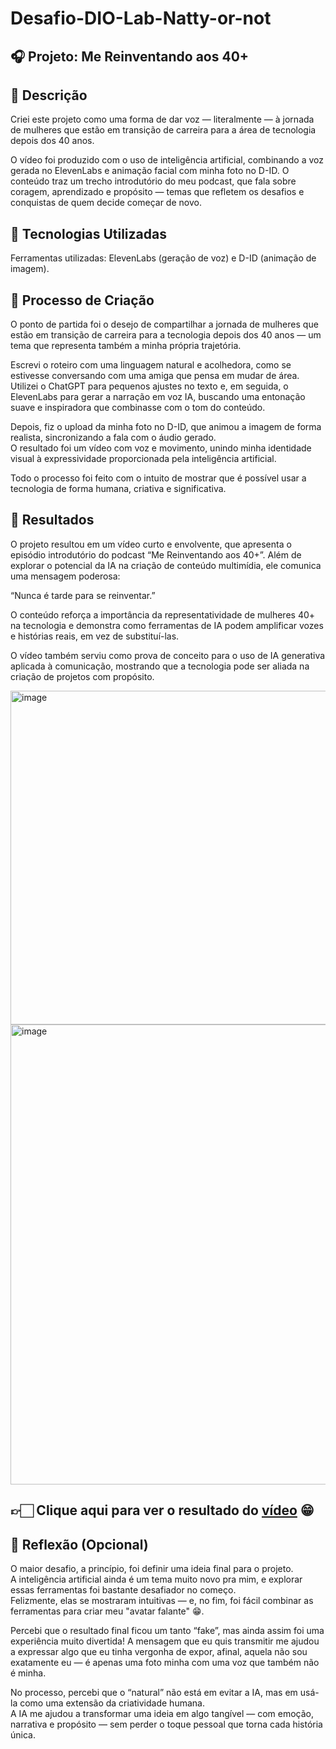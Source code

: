 # Desafio-DIO-Lab-Natty-or-not

## 🎧 Projeto: Me Reinventando aos 40+

## 📒 Descrição
Criei este projeto como uma forma de dar voz — literalmente — à jornada de mulheres que estão em transição de carreira para a área de tecnologia depois dos 40 anos.

O vídeo foi produzido com o uso de inteligência artificial, combinando a voz gerada no ElevenLabs e animação facial com minha foto no D-ID.
O conteúdo traz um trecho introdutório do meu podcast, que fala sobre coragem, aprendizado e propósito — temas que refletem os desafios e conquistas de quem decide começar de novo.

## 🤖 Tecnologias Utilizadas
Ferramentas utilizadas: ElevenLabs (geração de voz) e D-ID (animação de imagem).

## 🧐 Processo de Criação
O ponto de partida foi o desejo de compartilhar a jornada de mulheres que estão em transição de carreira para a tecnologia depois dos 40 anos — um tema que representa também a minha própria trajetória.  

Escrevi o roteiro com uma linguagem natural e acolhedora, como se estivesse conversando com uma amiga que pensa em mudar de área.  
Utilizei o ChatGPT para pequenos ajustes no texto e, em seguida, o ElevenLabs para gerar a narração em voz IA, buscando uma entonação suave e inspiradora que combinasse com o tom do conteúdo.  

Depois, fiz o upload da minha foto no D-ID, que animou a imagem de forma realista, sincronizando a fala com o áudio gerado.  
O resultado foi um vídeo com voz e movimento, unindo minha identidade visual à expressividade proporcionada pela inteligência artificial.  

Todo o processo foi feito com o intuito de mostrar que é possível usar a tecnologia de forma humana, criativa e significativa.  

## 🚀 Resultados
O projeto resultou em um vídeo curto e envolvente, que apresenta o episódio introdutório do podcast “Me Reinventando aos 40+”.
Além de explorar o potencial da IA na criação de conteúdo multimídia, ele comunica uma mensagem poderosa:

“Nunca é tarde para se reinventar.”

O conteúdo reforça a importância da representatividade de mulheres 40+ na tecnologia e demonstra como ferramentas de IA podem amplificar vozes e histórias reais, em vez de substituí-las.

O vídeo também serviu como prova de conceito para o uso de IA generativa aplicada à comunicação, mostrando que a tecnologia pode ser aliada na criação de projetos com propósito.

<img width="1432" height="534" alt="image" src="https://github.com/user-attachments/assets/bdaf20af-bdb8-4c0f-9c7a-6d6efc460d56" />

<img width="729" height="736" alt="image" src="https://github.com/user-attachments/assets/f30143f3-16ba-431f-a096-887deefcbffb" />

## 👉🏻 Clique aqui para ver o resultado do [vídeo](https://youtube.com/shorts/-wfnsH1cGeo?feature=share) 😁

## 💭 Reflexão (Opcional)
O maior desafio, a princípio, foi definir uma ideia final para o projeto.  
A inteligência artificial ainda é um tema muito novo pra mim, e explorar essas ferramentas foi bastante desafiador no começo.  
Felizmente, elas se mostraram intuitivas — e, no fim, foi fácil combinar as ferramentas para criar meu "avatar falante" 😁.

Percebi que o resultado final ficou um tanto “fake”, mas ainda assim foi uma experiência muito divertida!
A mensagem que eu quis transmitir me ajudou a expressar algo que eu tinha vergonha de expor, afinal, aquela não sou exatamente eu — é apenas uma foto minha com uma voz que também não é minha.

No processo, percebi que o “natural” não está em evitar a IA, mas em usá-la como uma extensão da criatividade humana.  
A IA me ajudou a transformar uma ideia em algo tangível — com emoção, narrativa e propósito — sem perder o toque pessoal que torna cada história única.  

